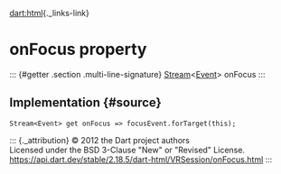 [dart:html](../../dart-html/dart-html-library){._links-link}

onFocus property
================

::: {#getter .section .multi-line-signature}
[Stream](../../dart-async/stream-class)\<[Event](../event-class)\>
onFocus
:::

Implementation {#source}
--------------

``` {.language-dart data-language="dart"}
Stream<Event> get onFocus => focusEvent.forTarget(this);
```

::: {._attribution}
© 2012 the Dart project authors\
Licensed under the BSD 3-Clause \"New\" or \"Revised\" License.\
<https://api.dart.dev/stable/2.18.5/dart-html/VRSession/onFocus.html>
:::
